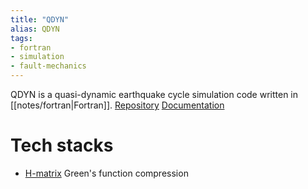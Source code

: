 ```yaml
---
title: "QDYN"
alias: QDYN
tags:
- fortran
- simulation
- fault-mechanics
---
```


QDYN is a quasi-dynamic earthquake cycle simulation code written in [[notes/fortran|Fortran]]. 
[Repository](https://github.com/ydluo/qdyn)
[Documentation](https://ydluo.github.io/qdyn/index.html)

# Tech stacks
- [H-matrix](https://github.com/ambrad/hmmvp) Green's function compression
